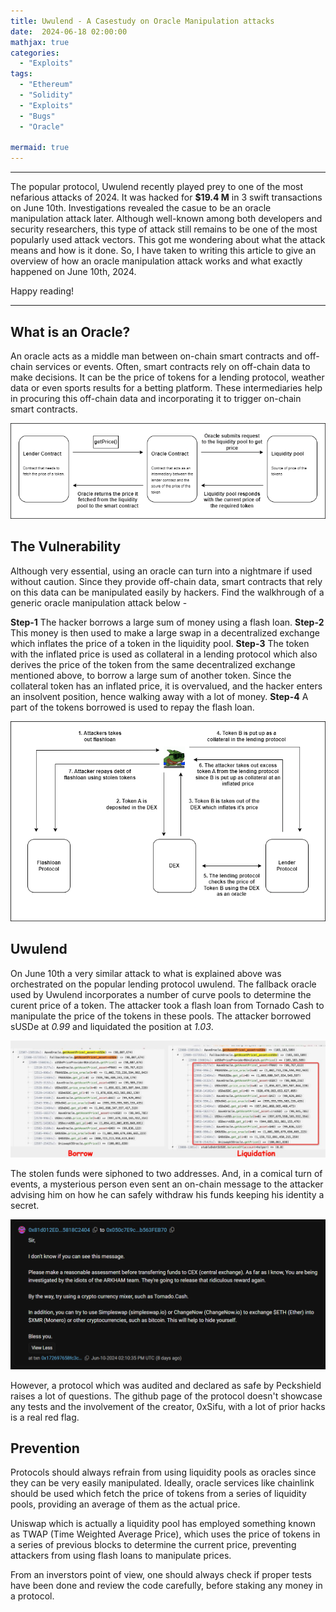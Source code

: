 ```yaml
---
title: Uwulend - A Casestudy on Oracle Manipulation attacks
date:  2024-06-18 02:00:00
mathjax: true
categories:
  - "Exploits"
tags:
  - "Ethereum"
  - "Solidity"
  - "Exploits"
  - "Bugs"
  - "Oracle"

mermaid: true
---
```

<html>
  <head>
    <script type="text/javascript" async
  src="https://cdnjs.cloudflare.com/ajax/libs/mathjax/2.7.7/MathJax.js?config=TeX-MML-AM_CHTML">
    </script>


<script type="text/javascript" src="https://cdnjs.cloudflare.com/ajax/libs/mathjax/2.7.1/MathJax.js?config=TeX-AMS_HTML">
  MathJax.Hub.Config({
    "HTML-CSS": {
      availableFonts: ["TeX"],
    },
    tex2jax: {
      inlineMath: [['$','$'],["\\(","\\)"]]},
      displayMath: [ ['$$','$$'], ['\[','\]'] ],
    TeX: {
      extensions: ["AMSmath.js", "AMSsymbols.js", "color.js"],
      equationNumbers: {
        autoNumber: "AMS"
      }
    },
    showProcessingMessages: false,
    messageStyle: "none",
    imageFont: null,
    "AssistiveMML": { disabled: true }
  });
</script>
</head>
</html>

------

The popular protocol, Uwulend recently played prey to one of the most nefarious attacks of 2024. It was hacked for **$19.4 M** in 3 swift transactions on June 10th. Investigations revealed the casue to be an oracle manipulation attack later. Although well-known among both developers and security researchers, this type of attack still remains to be one of the most popularly used attack vectors. This got me wondering about what the attack means and how is it done. So, I have taken to writing this article to give an overview of how an oracle manipulation attack works and what exactly happened on June 10th, 2024.

Happy reading!

___
## What is an Oracle?

An oracle acts as a middle man between on-chain smart contracts and off-chain services or events. Often, smart contracts rely on off-chain data to make decisions. It can be the price of tokens for a lending protocol, weather data or even sports results for a betting platform. These intermediaries help in procuring this off-chain data and incorporating it to trigger on-chain smart contracts.

![Image Unavailable](/images/oracle-definition.png)

## The Vulnerability

Although very essential, using an oracle can turn into a nightmare if used without caution. Since they provide off-chain data, smart contracts that rely on this data can be manipulated easily by hackers. Find the walkhrough of a generic oracle manipulation attack below -

**Step-1** The hacker borrows a large sum of money using a flash loan.
**Step-2** This money is then used to make a large swap in a decentralized exchange which inflates the price of a token in the liquidity pool. 
**Step-3** The token with the inflated price is used as collateral in a lending protocol which also derives the price of the token from the same decentralized exchange mentioned above, to borrow a large sum of another token. Since the collateral token has an inflated price, it is overvalued, and the hacker enters an insolvent position, hence walking away with a lot of money.
**Step-4** A part of the tokens borrowed is used to repay the flash loan.

![Image Unavailable](/images/oracle-manipulation-walkthrough.png)

## Uwulend

On June 10th a very similar attack to what is explained above was orchestrated on the popular lending protocol uwulend. The fallback oracle used by Uwulend incorporates a number of curve pools to determine the curent price of a token. The attacker took a flash loan from Tornado Cash to manipulate the price of the tokens in these pools. The attacker borrowed sUSDe at *0.99* and liquidated the position at *1.03*.

![Image Unavailable](/images/Uwulend-exploit-transactions.png)

The stolen funds were siphoned to two addresses. And, in a comical turn of events, a mysterious person even sent an on-chain message to the attacker advising him on how he can safely withdraw his funds keeping his identity a secret.

![Image Unavailable](/images/uwulend-attacker-message.png)

However, a protocol which was audited and declared as safe by Peckshield raises a lot of questions. The github page of the protocol doesn't showcase any tests and the involvement of the creator, 0xSifu, with a lot of prior hacks is a real red flag.

## Prevention

Protocols should always refrain from using liquidity pools as oracles since they can be very easily manipulated. Ideally, oracle services like chainlink should be used which fetch the price of tokens from a series of liquidity pools, providing an average of them as the actual price.

Uniswap which is actually a liquidity pool has employed something known as TWAP (Time Weighted Average Price), which uses the price of tokens in a series of previous blocks to determine the current price, preventing attackers from using flash loans to manipulate prices.

From an inverstors point of view, one should always check if proper tests have been done and review the code carefully, before staking any money in a protocol.
